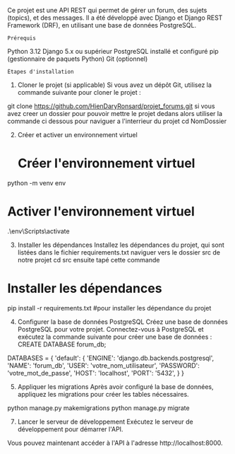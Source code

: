 Ce projet est une API REST qui permet de gérer un forum, des sujets (topics), et des messages. 
Il a été développé avec Django et Django REST Framework (DRF), en utilisant une base de données PostgreSQL.
                                                                                          
                                                                                          
    Prérequis

Python 3.12
Django 5.x ou supérieur
PostgreSQL installé et configuré
pip (gestionnaire de paquets Python)
Git (optionnel)

    Étapes d'installation

1. Cloner le projet (si applicable)
Si vous avez un dépôt Git, utilisez la commande suivante pour cloner le projet :

git clone https://github.com/HienDaryRonsard/projet_forums.git
si vous avez creer un dossier pour pouvoir mettre le projet dedans alors utiliser la commande ci dessous pour naviguer a l'interrieur du projet 
cd NomDossier

2. Créer et activer un environnement virtuel
   # Créer l'environnement virtuel
python -m venv env

# Activer l'environnement virtuel
.\env\Scripts\activate

3. Installer les dépendances
Installez les dépendances du projet, qui sont listées dans le fichier requirements.txt
naviguer vers le dossier src de notre projet
cd src ensuite tapé cette commande
# Installer les dépendances
pip install -r requirements.txt #pour installer les dépendance du projet

4. Configurer la base de données PostgreSQL
Créez une base de données PostgreSQL pour votre projet. Connectez-vous à PostgreSQL et exécutez la commande suivante pour créer une base de données :
CREATE DATABASE forum_db;


DATABASES = {
    'default': {
        'ENGINE': 'django.db.backends.postgresql',
        'NAME': 'forum_db',
        'USER': 'votre_nom_utilisateur',
        'PASSWORD': 'votre_mot_de_passe',
        'HOST': 'localhost',
        'PORT': '5432',
    }
}

5. Appliquer les migrations
Après avoir configuré la base de données, appliquez les migrations pour créer les tables nécessaires.

python manage.py makemigrations
python manage.py migrate

7. Lancer le serveur de développement
Exécutez le serveur de développement pour démarrer l'API.

Vous pouvez maintenant accéder à l'API à l'adresse http://localhost:8000.
